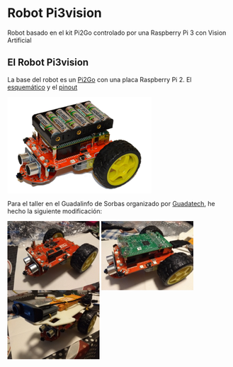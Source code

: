 # Robot Pi3vision
Robot basado en el kit Pi2Go controlado por una Raspberry Pi 3 con Vision Artificial

## El Robot Pi3vision

La base del robot es un [Pi2Go](http://4tronix.co.uk/store/index.php?rt=product/product&product_id=400) con una placa Raspberry Pi 2. El [esquemático](res/sch/pi2go_04_sch.pdf) y el [pinout](res/sch/Pi2Go_Pinout.pdf)

<a href="" target="_blank"><img width="325" height="218" border="0" align="center" src="res/img/pi2go-4tronix.jpg "/></a>

Para el taller en el Guadalinfo de Sorbas organizado por [Guadatech](https://www.guadatech.com/abiertas-las-inscripciones-al-taller-intensivo-y-basado-en-proyectos-de-raspberry-pi-junio-julio-2018-en-sorbas/), he hecho la siguiente modificación:

<a href="" target="_blank"><img width="208" height="156" border="0" align="center" src="res/img/Pi2Go.jpg "/></a>
<a href="" target="_blank"><img width="208" height="156" border="0" align="center" src="res/img/Pi2Go+RPi.jpg "/></a>
<a href="" target="_blank"><img width="208" height="156" border="0" align="center" src="res/img/Pi3vision.jpg "/></a>
